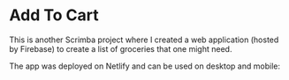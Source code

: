 # Add To Cart 

This is another Scrimba project where I created a web application (hosted by Firebase) to create a list of groceries that one might need. 

The app was deployed on Netlify and can be used on desktop and mobile: 
